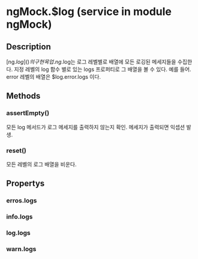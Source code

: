 # ngMock.$log (service in module ngMock)

## Description
[ng.$log]()의 구현 목업. ng.$log는 로그 레벨별로 배열에 모든 로깅된 메세지들을 수집한다. 지정 레벨의 log 함수 별로 있는 logs 프로퍼티로 그 배열을 볼 수 있다. 예를 들어. error 레벨의 배열은 $log.error.logs 이다.

## Methods

### assertEmpty()
모든 log 메서드가 로그 메세지를 출력하지 않는지 확인. 메세지가 출력되면 익셉션 발생.

### reset()
모든 레벨의 로그 배열을 비운다.

## Propertys
### erros.logs
### info.logs
### log.logs
### warn.logs

